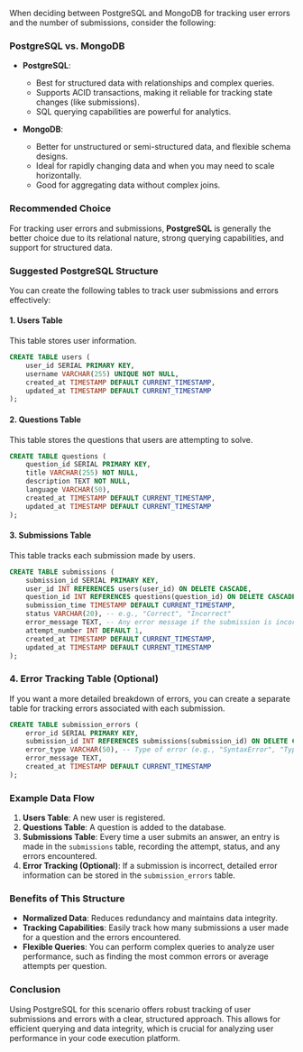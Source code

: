 When deciding between PostgreSQL and MongoDB for tracking user errors and the number of submissions, consider the following:

### PostgreSQL vs. MongoDB

- **PostgreSQL**: 
  - Best for structured data with relationships and complex queries.
  - Supports ACID transactions, making it reliable for tracking state changes (like submissions).
  - SQL querying capabilities are powerful for analytics.

- **MongoDB**: 
  - Better for unstructured or semi-structured data, and flexible schema designs.
  - Ideal for rapidly changing data and when you may need to scale horizontally.
  - Good for aggregating data without complex joins.

### Recommended Choice
For tracking user errors and submissions, **PostgreSQL** is generally the better choice due to its relational nature, strong querying capabilities, and support for structured data.

### Suggested PostgreSQL Structure

You can create the following tables to track user submissions and errors effectively:

#### 1. **Users Table**

This table stores user information.

```sql
CREATE TABLE users (
    user_id SERIAL PRIMARY KEY,
    username VARCHAR(255) UNIQUE NOT NULL,
    created_at TIMESTAMP DEFAULT CURRENT_TIMESTAMP,
    updated_at TIMESTAMP DEFAULT CURRENT_TIMESTAMP
);
```

#### 2. **Questions Table**

This table stores the questions that users are attempting to solve.

```sql
CREATE TABLE questions (
    question_id SERIAL PRIMARY KEY,
    title VARCHAR(255) NOT NULL,
    description TEXT NOT NULL,
    language VARCHAR(50),
    created_at TIMESTAMP DEFAULT CURRENT_TIMESTAMP,
    updated_at TIMESTAMP DEFAULT CURRENT_TIMESTAMP
);
```

#### 3. **Submissions Table**

This table tracks each submission made by users.

```sql
CREATE TABLE submissions (
    submission_id SERIAL PRIMARY KEY,
    user_id INT REFERENCES users(user_id) ON DELETE CASCADE,
    question_id INT REFERENCES questions(question_id) ON DELETE CASCADE,
    submission_time TIMESTAMP DEFAULT CURRENT_TIMESTAMP,
    status VARCHAR(20), -- e.g., "Correct", "Incorrect"
    error_message TEXT, -- Any error message if the submission is incorrect
    attempt_number INT DEFAULT 1,
    created_at TIMESTAMP DEFAULT CURRENT_TIMESTAMP,
    updated_at TIMESTAMP DEFAULT CURRENT_TIMESTAMP
);
```

### 4. **Error Tracking Table (Optional)**

If you want a more detailed breakdown of errors, you can create a separate table for tracking errors associated with each submission.

```sql
CREATE TABLE submission_errors (
    error_id SERIAL PRIMARY KEY,
    submission_id INT REFERENCES submissions(submission_id) ON DELETE CASCADE,
    error_type VARCHAR(50), -- Type of error (e.g., "SyntaxError", "TypeError")
    error_message TEXT,
    created_at TIMESTAMP DEFAULT CURRENT_TIMESTAMP
);
```

### Example Data Flow

1. **Users Table**: A new user is registered.
2. **Questions Table**: A question is added to the database.
3. **Submissions Table**: Every time a user submits an answer, an entry is made in the `submissions` table, recording the attempt, status, and any errors encountered.
4. **Error Tracking (Optional)**: If a submission is incorrect, detailed error information can be stored in the `submission_errors` table.

### Benefits of This Structure

- **Normalized Data**: Reduces redundancy and maintains data integrity.
- **Tracking Capabilities**: Easily track how many submissions a user made for a question and the errors encountered.
- **Flexible Queries**: You can perform complex queries to analyze user performance, such as finding the most common errors or average attempts per question.

### Conclusion

Using PostgreSQL for this scenario offers robust tracking of user submissions and errors with a clear, structured approach. This allows for efficient querying and data integrity, which is crucial for analyzing user performance in your code execution platform.
